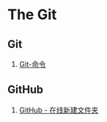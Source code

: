 # The Git

## Git

1. [Git-命令](https://github.com/Gaotianhe/Learninglist/issues/10)



## GitHub

1. [GitHub - 在线新建文件夹](https://github.com/Gaotianhe/Learninglist/issues/8)

